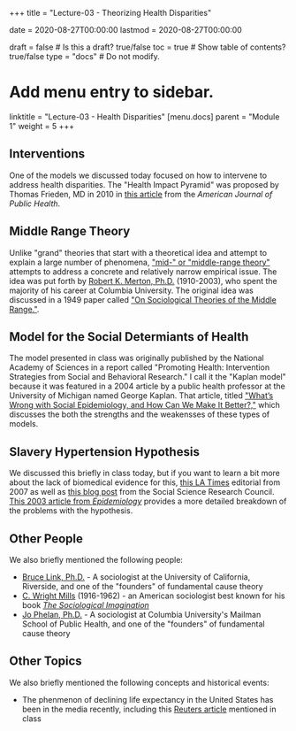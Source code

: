 +++
title = "Lecture-03 - Theorizing Health Disparities"

date = 2020-08-27T00:00:00
lastmod = 2020-08-27T00:00:00

draft = false  # Is this a draft? true/false
toc = true  # Show table of contents? true/false
type = "docs"  # Do not modify.

# Add menu entry to sidebar.
linktitle = "Lecture-03 - Health Disparities"
[menu.docs]
  parent = "Module 1"
  weight = 5
+++

## Interventions
One of the models we discussed today focused on how to intervene to address health disparities. The "Health Impact Pyramid" was proposed by Thomas Frieden, MD in 2010 in [this article](https://ajph.aphapublications.org/doi/10.2105/AJPH.2009.185652) from the *American Journal of Public Health*.

## Middle Range Theory
Unlike "grand" theories that start with a theoretical idea and attempt to explain a large number of phenomena, ["mid-" or "middle-range theory"](https://en.wikipedia.org/wiki/Middle-range_theory_(sociology)) attempts to address a concrete and relatively narrow empirical issue. The idea was put forth by [Robert K. Merton, Ph.D.](https://en.wikipedia.org/wiki/Robert_K._Merton) (1910-2003), who spent the majority of his career at Columbia University. The original idea was discussed in a 1949 paper called ["On Sociological Theories of the Middle Range."](http://www.csun.edu/~snk1966/Robert%20K%20Merton%20-%20On%20Sociological%20Theories%20of%20the%20Middle%20Range.pdf).

## Model for the Social Determiants of Health
The model presented in class was originally published by the National Academy of Sciences in a report called "Promoting Health: Intervention Strategies from Social and Behavioral Research." I call it the "Kaplan model" because it was featured in a 2004 article by a public health professor at the University of Michigan named George Kaplan. That article, titled ["What’s Wrong with Social Epidemiology, and How Can We Make It Better?,"](https://academic.oup.com/epirev/article/26/1/124/384238) which discusses the both the strengths and the weakensses of these types of models.

## Slavery Hypertension Hypothesis
We discussed this briefly in class today, but if you want to learn a bit more about the lack of biomedical evidence for this, [this LA Times](https://www.latimes.com/archives/la-xpm-2007-may-17-oe-obasogie17-story.html) editorial from 2007 as well as [this blog post](http://raceandgenomics.ssrc.org/Kaufman/) from the Social Science Research Council. [This 2003 article from *Epidemiology*](https://journals.lww.com/epidem/Fulltext/2003/01000/The_Slavery_Hypertension_Hypothesis__Dissemination.27.aspx) provides a more detailed breakdown of the problems with the hypothesis.

## Other People
We also briefly mentioned the following people:

* [Bruce Link, Ph.D.](https://sociology.ucr.edu/faculty/bruce-g-link/) - A sociologist at the University of California, Riverside, and one of the "founders" of fundamental cause theory
* [C. Wright Mills](https://en.wikipedia.org/wiki/C._Wright_Mills) (1916-1962) - an American sociologist best known for his book [*The Sociological Imagination*](https://en.wikipedia.org/wiki/The_Sociological_Imagination)
* [Jo Phelan, Ph.D.](https://www.mailman.columbia.edu/people/our-faculty/jcp13) - A sociologist at Columbia University's Mailman School of Public Health, and one of the "founders" of fundamental cause theory

## Other Topics
We also briefly mentioned the following concepts and historical events:

* The phenmenon of declining life expectancy in the United States has been in the media recently, including this [Reuters article](https://www.reuters.com/article/us-health-life-expectancy/u-s-life-expectancy-declining-due-to-more-deaths-in-middle-age-idUSKBN1Y02C7) mentioned in class
